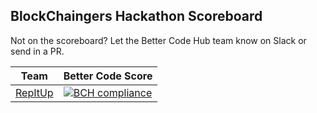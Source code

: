 ## BlockChaingers Hackathon Scoreboard

Not on the scoreboard? Let the Better Code Hub team know on Slack or send in a PR.

Team | Better Code Score
--- | ---
[RepItUp](https://github.com/Blockchaingers/RepItUp) | [![BCH compliance](https://bettercodehub.com/edge/badge/Blockchaingers/RepItUp?branch=master&token=cc6837447d94b87885b33f8fa539a0007f5a8c51)](https://bettercodehub.com/)
